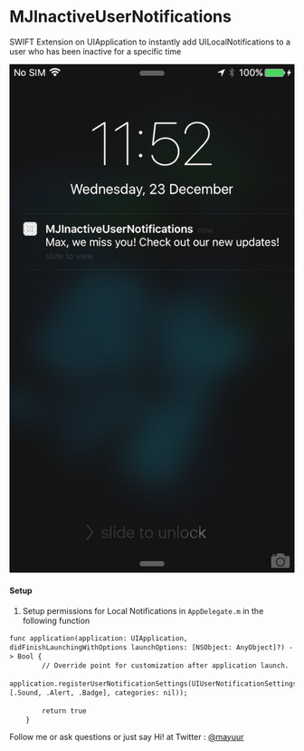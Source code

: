 # MJInactiveUserNotifications
SWIFT Extension on UIApplication to instantly add UILocalNotifications to a user who has been inactive for a specific time

[![Example](https://raw.githubusercontent.com/mayuur/MJInactiveUserNotifications/master/Screenshot.PNG)](https://raw.githubusercontent.com/mayuur/MJInactiveUserNotifications/master/Screenshot.PNG)

#### Setup

1. Setup permissions for Local Notifications in `AppDelegate.m` in the following function

```
func application(application: UIApplication, didFinishLaunchingWithOptions launchOptions: [NSObject: AnyObject]?) -> Bool {
        // Override point for customization after application launch.
        application.registerUserNotificationSettings(UIUserNotificationSettings(forTypes: [.Sound, .Alert, .Badge], categories: nil));

        return true
    }
```

Follow me or ask questions or just say Hi! at Twitter : <a href="https://twitter.com/mayuur" target="_blank">@mayuur</a>

